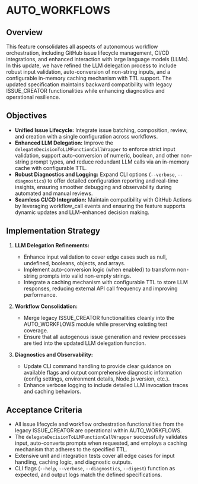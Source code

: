 # AUTO_WORKFLOWS

## Overview
This feature consolidates all aspects of autonomous workflow orchestration, including GitHub issue lifecycle management, CI/CD integrations, and enhanced interaction with large language models (LLMs). In this update, we have refined the LLM delegation process to include robust input validation, auto-conversion of non-string inputs, and a configurable in-memory caching mechanism with TTL support. The updated specification maintains backward compatibility with legacy ISSUE_CREATOR functionalities while enhancing diagnostics and operational resilience.

## Objectives
- **Unified Issue Lifecycle:** Integrate issue batching, composition, review, and creation with a single configuration across workflows.
- **Enhanced LLM Delegation:** Improve the `delegateDecisionToLLMFunctionCallWrapper` to enforce strict input validation, support auto-conversion of numeric, boolean, and other non-string prompt types, and reduce redundant LLM calls via an in-memory cache with configurable TTL.
- **Robust Diagnostics and Logging:** Expand CLI options (`--verbose`, `--diagnostics`) to offer detailed configuration reporting and real-time insights, ensuring smoother debugging and observability during automated and manual reviews.
- **Seamless CI/CD Integration:** Maintain compatibility with GitHub Actions by leveraging workflow_call events and ensuring the feature supports dynamic updates and LLM-enhanced decision making.

## Implementation Strategy
1. **LLM Delegation Refinements:**
   - Enhance input validation to cover edge cases such as null, undefined, booleans, objects, and arrays.
   - Implement auto-conversion logic (when enabled) to transform non-string prompts into valid non-empty strings.
   - Integrate a caching mechanism with configurable TTL to store LLM responses, reducing external API call frequency and improving performance.

2. **Workflow Consolidation:**
   - Merge legacy ISSUE_CREATOR functionalities cleanly into the AUTO_WORKFLOWS module while preserving existing test coverage.
   - Ensure that all autogenous issue generation and review processes are tied into the updated LLM delegation function.

3. **Diagnostics and Observability:**
   - Update CLI command handling to provide clear guidance on available flags and output comprehensive diagnostic information (config settings, environment details, Node.js version, etc.).
   - Enhance verbose logging to include detailed LLM invocation traces and caching behaviors.

## Acceptance Criteria
- All issue lifecycle and workflow orchestration functionalities from the legacy ISSUE_CREATOR are operational within AUTO_WORKFLOWS.
- The `delegateDecisionToLLMFunctionCallWrapper` successfully validates input, auto-converts prompts when requested, and employs a caching mechanism that adheres to the specified TTL.
- Extensive unit and integration tests cover all edge cases for input handling, caching logic, and diagnostic outputs.
- CLI flags (`--help`, `--verbose`, `--diagnostics`, `--digest`) function as expected, and output logs match the defined specifications.


